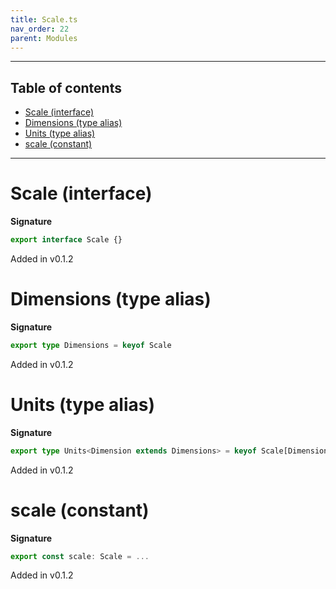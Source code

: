 ```yaml
---
title: Scale.ts
nav_order: 22
parent: Modules
---
```


---

<h2 class="text-delta">Table of contents</h2>

- [Scale (interface)](#scale-interface)
- [Dimensions (type alias)](#dimensions-type-alias)
- [Units (type alias)](#units-type-alias)
- [scale (constant)](#scale-constant)

---

# Scale (interface)

**Signature**

```ts
export interface Scale {}
```

Added in v0.1.2

# Dimensions (type alias)

**Signature**

```ts
export type Dimensions = keyof Scale
```

Added in v0.1.2

# Units (type alias)

**Signature**

```ts
export type Units<Dimension extends Dimensions> = keyof Scale[Dimension]
```

Added in v0.1.2

# scale (constant)

**Signature**

```ts
export const scale: Scale = ...
```

Added in v0.1.2
